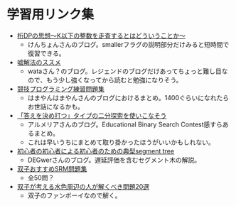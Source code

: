 # 学習用リンク集

- [桁DPの思想〜K以下の整数を走査するとはどういうことか〜](http://drken1215.hatenablog.com/entry/2019/02/04/013700)
  - けんちょんさんのブログ。smallerフラグの説明部分だけみると短時間で復習できる。
- [嘘解法のススメ](https://wata-orz.hatenadiary.org/entry/20111218/1324226179)
  - wataさん？のブログ。レジェンドのブログだけあってちょっと難し目なので、もう少し強くなってから読むと勉強になりそう。
- [競技プログラミング練習問題集](https://www.hamayanhamayan.com/entry/2100/01/01/000000)
  - はまやんはまやんさんのブログにおけるまとめ。1400ぐらいになれたらお世話になるかも。
- [「答えを決め打つ」タイプの二分探索を使いこなそう](https://betrue12.hateblo.jp/entry/2019/05/11/013403)
  - アルメリアさんのブログ。Educational Binary Search Contest感すらあるまとめ。
  - これは早いうちにまとめて取り掛かったほうがいいかもしれない。
- [初心者の初心者による初心者のための典型segment tree](http://d.hatena.ne.jp/DEGwer/touch/20131211/1386757368)
  - DEGwerさんのブログ。遅延評価を含むセグメント木の解説。
- [双子おすすめSRM問題集](https://docs.google.com/spreadsheets/d/1HpCzGy_FlOk7p0Ok6x_InM-l49luYau1MCCObtfknFA/edit#gid=1527555479)
  - 全50問？
- [双子が考える水色周辺の人が解くべき問題20選](https://docs.google.com/spreadsheets/d/1nXQpWJ7fddnfDNqcdBumj2WzCbIy_H06upI6R_-_qkI/edit#gid=0)
  - 双子のファンボーイなので解く。


